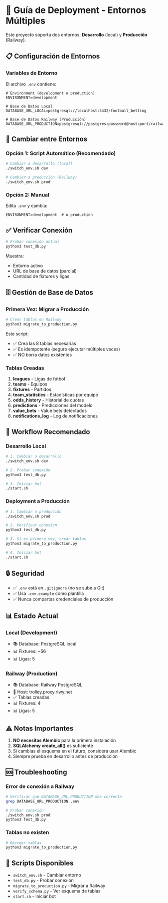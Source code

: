 # 🚀 Guía de Deployment - Entornos Múltiples

Este proyecto soporta dos entornos: **Desarrollo** (local) y **Producción** (Railway).

## 📋 Configuración de Entornos

### Variables de Entorno

El archivo `.env` contiene:

```env
# Environment (development o production)
ENVIRONMENT=development

# Base de Datos Local
DATABASE_URL_LOCAL=postgresql://localhost:5432/football_betting

# Base de Datos Railway (Producción)
DATABASE_URL_PRODUCTION=postgresql://postgres:password@host:port/railway
```

## 🔄 Cambiar entre Entornos

### Opción 1: Script Automático (Recomendado)

```bash
# Cambiar a desarrollo (local)
./switch_env.sh dev

# Cambiar a producción (Railway)
./switch_env.sh prod
```

### Opción 2: Manual

Edita `.env` y cambia:
```env
ENVIRONMENT=development  # o production
```

## ✅ Verificar Conexión

```bash
# Probar conexión actual
python3 test_db.py
```

Muestra:
- Entorno activo
- URL de base de datos (parcial)
- Cantidad de fixtures y ligas

## 🗄️ Gestión de Base de Datos

### Primera Vez: Migrar a Producción

```bash
# Crear tablas en Railway
python3 migrate_to_production.py
```

Este script:
- ✅ Crea las 8 tablas necesarias
- ✅ Es idempotente (seguro ejecutar múltiples veces)
- ✅ NO borra datos existentes

### Tablas Creadas

1. **leagues** - Ligas de fútbol
2. **teams** - Equipos
3. **fixtures** - Partidos
4. **team_statistics** - Estadísticas por equipo
5. **odds_history** - Historial de cuotas
6. **predictions** - Predicciones del modelo
7. **value_bets** - Value bets detectados
8. **notifications_log** - Log de notificaciones

## 🎯 Workflow Recomendado

### Desarrollo Local

```bash
# 1. Cambiar a desarrollo
./switch_env.sh dev

# 2. Probar conexión
python3 test_db.py

# 3. Iniciar bot
./start.sh
```

### Deployment a Producción

```bash
# 1. Cambiar a producción
./switch_env.sh prod

# 2. Verificar conexión
python3 test_db.py

# 3. Si es primera vez, crear tablas
python3 migrate_to_production.py

# 4. Iniciar bot
./start.sh
```

## 🔒 Seguridad

- ✅ `.env` está en `.gitignore` (no se sube a Git)
- ✅ Usa `.env.example` como plantilla
- ✅ Nunca compartas credenciales de producción

## 📊 Estado Actual

### Local (Development)
- 📚 Database: PostgreSQL local
- 📊 Fixtures: ~56
- 📊 Ligas: 5

### Railway (Production)
- 📚 Database: Railway PostgreSQL
- 🔗 Host: trolley.proxy.rlwy.net
- ✅ Tablas creadas
- 📊 Fixtures: 4
- 📊 Ligas: 5

## ⚠️ Notas Importantes

1. **NO necesitas Alembic** para la primera instalación
2. **SQLAlchemy create_all()** es suficiente
3. Si cambias el esquema en el futuro, considera usar Alembic
4. Siempre prueba en desarrollo antes de producción

## 🆘 Troubleshooting

### Error de conexión a Railway
```bash
# Verificar que DATABASE_URL_PRODUCTION sea correcta
grep DATABASE_URL_PRODUCTION .env

# Probar conexión
./switch_env.sh prod
python3 test_db.py
```

### Tablas no existen
```bash
# Recrear tablas
python3 migrate_to_production.py
```

## 📝 Scripts Disponibles

- `switch_env.sh` - Cambiar entorno
- `test_db.py` - Probar conexión
- `migrate_to_production.py` - Migrar a Railway
- `verify_schema.py` - Ver esquema de tablas
- `start.sh` - Iniciar bot


